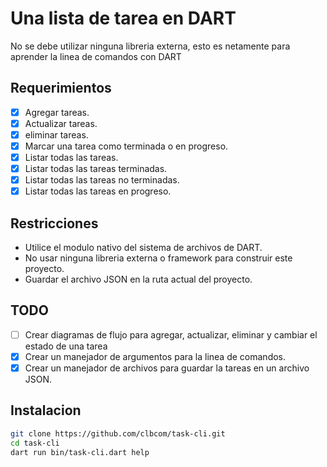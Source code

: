# Una lista de tarea en DART
No se debe utilizar ninguna libreria externa, esto es netamente para aprender la linea de comandos con DART

## Requerimientos
- [x] Agregar tareas.
- [x] Actualizar tareas.
- [x] eliminar tareas.
- [x] Marcar una tarea como terminada o en progreso.
- [x] Listar todas las tareas.
- [x] Listar todas las tareas terminadas.
- [x] Listar todas las tareas no terminadas.
- [x] Listar todas las tareas en progreso.

## Restricciones 
- Utilice el modulo nativo del sistema de archivos de DART.
- No usar ninguna libreria externa o framework para construir este proyecto.
- Guardar el archivo JSON en la ruta actual del proyecto.

## TODO
- [ ] Crear diagramas de flujo para agregar, actualizar, eliminar y cambiar el estado de una tarea
- [x] Crear un manejador de argumentos para la linea de comandos.
- [x] Crear un manejador de archivos para guardar la tareas en un archivo JSON.

## Instalacion
```bash
git clone https://github.com/clbcom/task-cli.git
cd task-cli
dart run bin/task-cli.dart help
```
